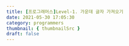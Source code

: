 ```yaml
---
title: [프로그래머스]Level-1. 가운데 글자 가져오기
date: 2021-05-30 17:05:30
category: programmers
thumbnail: { thumbnailSrc }
draft: false
---
```


